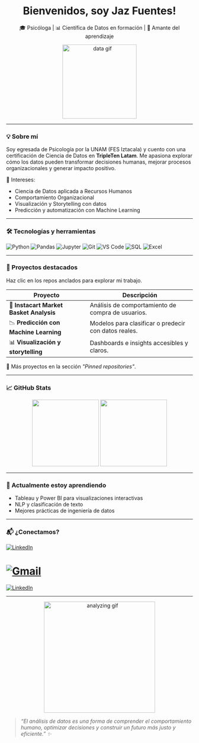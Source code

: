 <h1 align="center">Bienvenidos, soy Jaz Fuentes! </h1>

<p align="center">
🎓 Psicóloga | 📊 Científica de Datos en formación | 🤖 Amante del aprendizaje
</p>

<p align="center">
  <img src="https://media.giphy.com/media/yxO8bvm9KKSpGPCBM8/giphy.gif" width="200" alt="data gif">
</p>

---

### 💡 Sobre mí

Soy egresada de Psicología por la UNAM (FES Iztacala) y cuento con una certificación de Ciencia de Datos en **TripleTen Latam**. Me apasiona explorar cómo los datos pueden transformar decisiones humanas, mejorar procesos organizacionales y generar impacto positivo.

🎯 Intereses:
- Ciencia de Datos aplicada a Recursos Humanos
- Comportamiento Organizacional
- Visualización y Storytelling con datos
- Predicción y automatización con Machine Learning

---

### 🛠️ Tecnologías y herramientas

![Python](https://img.shields.io/badge/Python-3776AB?style=for-the-badge&logo=python&logoColor=white)
![Pandas](https://img.shields.io/badge/Pandas-150458?style=for-the-badge&logo=pandas&logoColor=white)
![Jupyter](https://img.shields.io/badge/Jupyter-F37626?style=for-the-badge&logo=jupyter&logoColor=white)
![Git](https://img.shields.io/badge/Git-F05032?style=for-the-badge&logo=git&logoColor=white)
![VS Code](https://img.shields.io/badge/VS%20Code-007ACC?style=for-the-badge&logo=visual-studio-code&logoColor=white)
![SQL](https://img.shields.io/badge/SQL-4479A1?style=for-the-badge&logo=postgresql&logoColor=white)
![Excel](https://img.shields.io/badge/Excel-217346?style=for-the-badge&logo=microsoft-excel&logoColor=white)

---

### 📂 Proyectos destacados

Haz clic en los repos anclados para explorar mi trabajo.

| Proyecto | Descripción |
|---------|-------------|
| 🛒 **Instacart Market Basket Analysis** | Análisis de comportamiento de compra de usuarios. |
| 📉 **Predicción con Machine Learning** | Modelos para clasificar o predecir con datos reales. |
| 📊 **Visualización y storytelling** | Dashboards e insights accesibles y claros. |

📌 Más proyectos en la sección *"Pinned repositories"*.

---

### 📈 GitHub Stats

<p align="center">
  <img height="180em" src="https://github-readme-stats.vercel.app/api?username=fuentjaz&show_icons=true&hide_title=true&hide_rank=true&theme=radical" />
  <img height="180em" src="https://github-readme-stats.vercel.app/api/top-langs/?username=fuentjaz&layout=compact&theme=radical" />
</p>

---

### 🌱 Actualmente estoy aprendiendo

- Tableau y Power BI para visualizaciones interactivas
- NLP y clasificación de texto
- Mejores prácticas de ingeniería de datos

---

### 📬 ¿Conectamos?

[![LinkedIn](https://img.shields.io/badge/LinkedIn-0072b1?style=for-the-badge&logo=linkedin&logoColor=white)](https://www.linkedin.com/in/fuentjaz)


[![Gmail](https://img.shields.io/badge/Gmail-D14836?style=for-the-badge&logo=gmail&logoColor=white)](mailto:fuentessantiagojazmin@gmail.com)
=======
[![LinkedIn](https://img.shields.io/badge/LinkedIn-0072b1?style=for-the-badge&logo=linkedin&logoColor=white)](https://www.linkedin.com/in/jazmín-alejandra-fuentes-santiago)

---

<p align="center">
  <img src="https://media.giphy.com/media/qgQUggAC3Pfv687qPC/giphy.gif" width="300" alt="analyzing gif">
</p>

<p align="center">
  
>*“El análisis de datos es una forma de comprender el comportamiento humano, optimizar decisiones y construir un futuro más justo y eficiente.” ✨*

</p>
